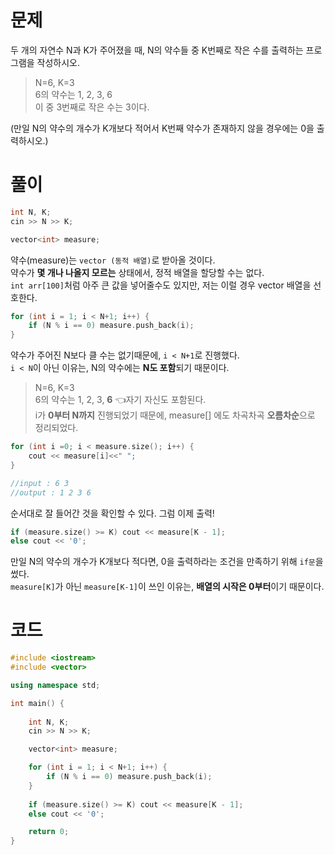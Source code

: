 # 문제
두 개의 자연수 N과 K가 주어졌을 때, N의 약수들 중 K번째로 작은 수를 출력하는 프로그램을 작성하시오.
> N=6, K=3 <br>
> 6의 약수는 1, 2, 3, 6 <br>
> 이 중 3번째로 작은 수는 3이다.

(만일 N의 약수의 개수가 K개보다 적어서 K번째 약수가 존재하지 않을 경우에는 0을 출력하시오.)

# 풀이
```cpp
int N, K;
cin >> N >> K;

vector<int> measure;
```
약수(measure)는 `vector (동적 배열)`로 받아올 것이다.<br>
약수가 **몇 개나 나올지 모르는** 상태에서, 정적 배열을 할당할 수는 없다.<br>
`int arr[100]`처럼 아주 큰 값을 넣어줄수도 있지만, 저는 이럴 경우 vector 배열을 선호한다.<br>
```cpp
for (int i = 1; i < N+1; i++) {
    if (N % i == 0) measure.push_back(i);
}
```
약수가 주어진 N보다 클 수는 없기때문에, `i < N+1`로 진행했다.<br>
`i < N`이 아닌 이유는, N의 약수에는 **N도 포함**되기 때문이다.
> N=6, K=3 <br>
> 6의 약수는 1, 2, 3, **6** 👈자기 자신도 포함된다.<br>
i가 **0부터 N까지** 진행되었기 때문에, measure[] 에도 차곡차곡 **오름차순**으로 정리되었다.<br>
```cpp
for (int i =0; i < measure.size(); i++) {
    cout << measure[i]<<" ";
}

//input : 6 3
//output : 1 2 3 6
```
순서대로 잘 들어간 것을 확인할 수 있다.
그럼 이제 출력!
```cpp
if (measure.size() >= K) cout << measure[K - 1];
else cout << '0';
```
만일 N의 약수의 개수가 K개보다 적다면, 0을 출력하라는 조건을 만족하기 위해 `if문`을 썼다.<br>
`measure[K]`가 아닌 `measure[K-1]`이 쓰인 이유는, **배열의 시작은 0부터**이기 때문이다.
# 코드
```cpp
#include <iostream>
#include <vector>

using namespace std;

int main() {
    
    int N, K;
    cin >> N >> K;

    vector<int> measure;

    for (int i = 1; i < N+1; i++) {
        if (N % i == 0) measure.push_back(i);
    }
   
    if (measure.size() >= K) cout << measure[K - 1];
    else cout << '0';

    return 0;
}
```
